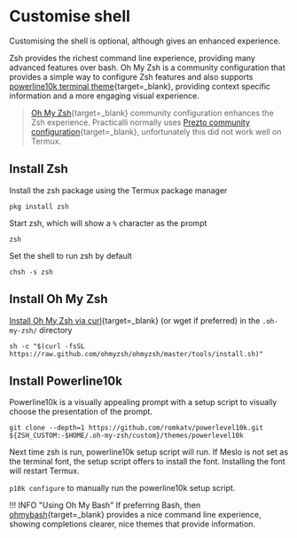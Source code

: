 # Customise shell

Customising the shell is optional, although gives an enhanced experience.

Zsh provides the richest command line experience, providing many advanced features over bash.  Oh My Zsh is a community configuration that provides a simple way to configure Zsh features and also supports [powerline10k terminal theme](https://github.com/romkatv/powerlevel10k){target=_blank}, providing context specific information and a more engaging visual experience.

> [Oh My Zsh](https://ohmyz.sh/){target=_blank} community configuration enhances the Zsh experience.  Practicalli normally uses [Prezto community configuration](https://github.com/sorin-ionescu/prezto){target=_blank}, unfortunately this did not work well on Termux.


## Install Zsh

Install the zsh package using the Termux package manager

```
pkg install zsh
```

Start zsh, which will show a `%` character as the prompt

```
zsh
```

Set the shell to run zsh by default

```
chsh -s zsh
```


## Install Oh My Zsh

[Install Oh My Zsh via curl](https://ohmyz.sh/#install){target=_blank} (or wget if preferred) in the `.oh-my-zsh/` directory


```shell
sh -c "$(curl -fsSL https://raw.github.com/ohmyzsh/ohmyzsh/master/tools/install.sh)"
```


## Install Powerline10k

Powerline10k is a visually appealing prompt with a setup script to visually choose the presentation of the prompt.

```
git clone --depth=1 https://github.com/romkatv/powerlevel10k.git ${ZSH_CUSTOM:-$HOME/.oh-my-zsh/custom}/themes/powerlevel10k
```

Next time zsh is run, powerline10k setup script will run.  If Meslo is not set as the terminal font, the setup script offers to install the font.  Installing the font will restart Termux.

`p10k configure` to manually run the powerline10k setup script.


<!--
## Install Prezto community configuration

Clone prezto and its sub-modules into `XDG_CONFIG_HOME/zsh` which is typically `~/.config/zsh`

```
git clone --recursive https://github.com/sorin-ionescu/prezto.git "${ZDOTDIR:-${XDG_CONFIG_HOME:-$HOME/.config}/zsh}/.zprezto"
```


Set the location of the Zsh configuration home with `$ZDOTDIR`, relative to the XDG locations

```
export ZDOTDIR="${ZDOTDIR:=$XDG_CONFIG_HOME/zsh}"
```


Create a new Zsh configuration by copying/linking the Zsh configuration files provided:

```
setopt EXTENDED_GLOB
for rcfile in "${ZDOTDIR:-$HOME}"/.zprezto/runcoms/^README.md(.N); do
  ln -s "$rcfile" "${ZDOTDIR:-$HOME}/.${rcfile:t}"
done
```

!!! Hint "Practicalli Zsh configuration"
    Clone [practicalli/dotfiles](https://github.com/practicalli/dotfiles) and replace the symbolic links in `$XDG_CONFIG_HOME/zsh` with links to the respective Zsh configuration files in the cloned repository (or copy the files if you prefer)

    Copy or create a symbolic like for the `.p10k configuration or skip this to create your own configuration when next starting `zsh`.`


Edit `$XDG_CONFIG_HOME/.config/zsh/.zshenv` and add the following lines to enable zsh to find the prezto configuration

```shell
export XDG_CONFIG_HOME="${XDG_CONFIG_HOME:=$HOME/.config}"
export ZDOTDIR="${ZDOTDIR:=$XDG_CONFIG_HOME/zsh}"
```

Create a symbolic link from `$HOME/.zshenv` to `$XDG_CONFIG_HOME/.config/zsh/.zshenv` (or to the .zshenv file from [practicalli/dotfiles](https://github.com/practicalli/dotfiles))

```shell
ln -s $XDG_CONFIG_HOME/.config/zsh/.zshenv $HOME/.zshenv
```

Check the configuration is working by loading the .zshenv configuration

```shell
source "$ZDOTDIR/.zshenv"
```
 -->

!!! INFO "Using Oh My Bash"
    If preferring Bash, then [ohmybash](https://ohmybash.nntoan.com/){target=_blank} provides a nice command line experience, showing completions clearer, nice themes that provide information.
